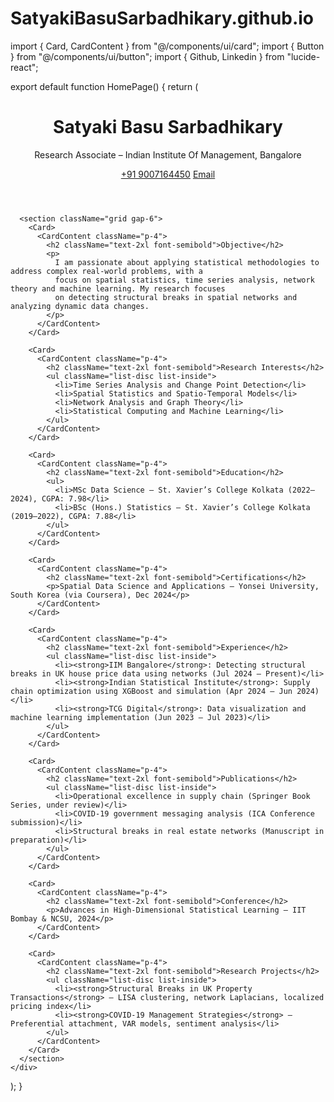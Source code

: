 # SatyakiBasuSarbadhikary.github.io
import { Card, CardContent } from "@/components/ui/card";
import { Button } from "@/components/ui/button";
import { Github, Linkedin } from "lucide-react";

export default function HomePage() {
  return (
    <div className="min-h-screen bg-white text-black p-6">
      <header className="text-center mb-10">
        <h1 className="text-4xl font-bold">Satyaki Basu Sarbadhikary</h1>
        <p className="text-lg">Research Associate – Indian Institute Of Management, Bangalore</p>
        <div className="mt-4 flex justify-center gap-4">
          <a href="tel:+919007164450" className="underline">+91 9007164450</a>
          <a href="mailto:satyakibasusarbadhikary@gmail.com" className="underline">Email</a>
          <a href="https://github.com/SatyakiBasuSarbadhikary/Projects" target="_blank"><Github /></a>
          <a href="https://www.linkedin.com/in/satyaki-basu-sarbadhikary-2401a5234" target="_blank"><Linkedin /></a>
        </div>
      </header>

      <section className="grid gap-6">
        <Card>
          <CardContent className="p-4">
            <h2 className="text-2xl font-semibold">Objective</h2>
            <p>
              I am passionate about applying statistical methodologies to address complex real-world problems, with a
              focus on spatial statistics, time series analysis, network theory and machine learning. My research focuses
              on detecting structural breaks in spatial networks and analyzing dynamic data changes.
            </p>
          </CardContent>
        </Card>

        <Card>
          <CardContent className="p-4">
            <h2 className="text-2xl font-semibold">Research Interests</h2>
            <ul className="list-disc list-inside">
              <li>Time Series Analysis and Change Point Detection</li>
              <li>Spatial Statistics and Spatio-Temporal Models</li>
              <li>Network Analysis and Graph Theory</li>
              <li>Statistical Computing and Machine Learning</li>
            </ul>
          </CardContent>
        </Card>

        <Card>
          <CardContent className="p-4">
            <h2 className="text-2xl font-semibold">Education</h2>
            <ul>
              <li>MSc Data Science – St. Xavier’s College Kolkata (2022–2024), CGPA: 7.98</li>
              <li>BSc (Hons.) Statistics – St. Xavier’s College Kolkata (2019–2022), CGPA: 7.88</li>
            </ul>
          </CardContent>
        </Card>

        <Card>
          <CardContent className="p-4">
            <h2 className="text-2xl font-semibold">Certifications</h2>
            <p>Spatial Data Science and Applications – Yonsei University, South Korea (via Coursera), Dec 2024</p>
          </CardContent>
        </Card>

        <Card>
          <CardContent className="p-4">
            <h2 className="text-2xl font-semibold">Experience</h2>
            <ul className="list-disc list-inside">
              <li><strong>IIM Bangalore</strong>: Detecting structural breaks in UK house price data using networks (Jul 2024 – Present)</li>
              <li><strong>Indian Statistical Institute</strong>: Supply chain optimization using XGBoost and simulation (Apr 2024 – Jun 2024)</li>
              <li><strong>TCG Digital</strong>: Data visualization and machine learning implementation (Jun 2023 – Jul 2023)</li>
            </ul>
          </CardContent>
        </Card>

        <Card>
          <CardContent className="p-4">
            <h2 className="text-2xl font-semibold">Publications</h2>
            <ul className="list-disc list-inside">
              <li>Operational excellence in supply chain (Springer Book Series, under review)</li>
              <li>COVID-19 government messaging analysis (ICA Conference submission)</li>
              <li>Structural breaks in real estate networks (Manuscript in preparation)</li>
            </ul>
          </CardContent>
        </Card>

        <Card>
          <CardContent className="p-4">
            <h2 className="text-2xl font-semibold">Conference</h2>
            <p>Advances in High-Dimensional Statistical Learning – IIT Bombay & NCSU, 2024</p>
          </CardContent>
        </Card>

        <Card>
          <CardContent className="p-4">
            <h2 className="text-2xl font-semibold">Research Projects</h2>
            <ul className="list-disc list-inside">
              <li><strong>Structural Breaks in UK Property Transactions</strong> – LISA clustering, network Laplacians, localized pricing index</li>
              <li><strong>COVID-19 Management Strategies</strong> – Preferential attachment, VAR models, sentiment analysis</li>
            </ul>
          </CardContent>
        </Card>
      </section>
    </div>
  );
}
